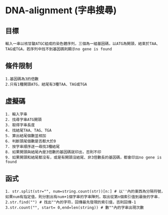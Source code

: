 # DNA-alignment (字串搜尋)

## 目標
    輸入一串以核甘酸ATGC組成的染色體序列，三個為一組基因碼，以ATG為開頭，結束於TAA、TAG或TGA，若序列中找不到基因碼則顯示no gene is found

## 條件限制
    1.基因碼為3的倍數
    2.只有1種開頭ATG，結尾有3種TAA、TAG或TGA
    
## 虛擬碼
    1. 輸入字串
    2. 找尋字串ATG開頭
    3. 取得字串長度
    4. 找結尾TAA、TAG、TGA
    5. 算出結尾個數並相加
    6. 判斷頭尾個數是否都大於0
    7. 按字串順序逐一尋找3種結尾
    8. 如果開頭與結尾內是3倍數的基因碼就印出，否則不印
    9. 如果開頭和結尾都沒有，或是有開頭沒結尾、非3倍數長的基因碼，都會印出no gene is found

## 函式
    1. str.split(str="", num=string.count(str))[n:] # 以''內的東西為分隔符號，如果num有指定值，則分割出有num+1個字串的字串陣列，取出從第n個索引值到最後的字串.
    2.str.find("") # 找出""內的字符，回傳最先發現的索引值，否則回傳-1
    3.str.count("", start= 0,end=len(string)) # 數""內的字串出現次數
